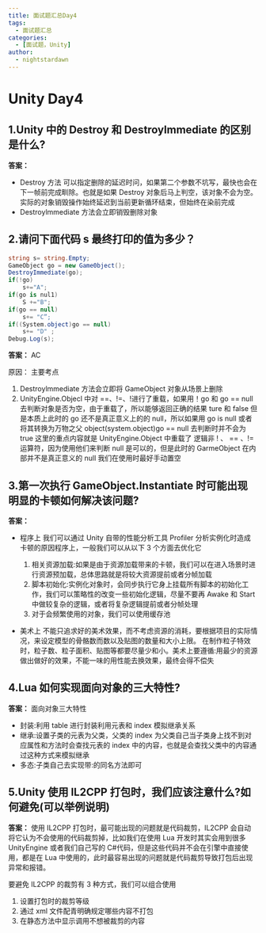 ```yaml
---
title: 面试题汇总Day4
tags:
  - 面试题汇总
categories:
  - [面试题，Unity]
author:
  - nightstardawn
---
```


# Unity Day4

## 1.Unity 中的 Destroy 和 Destroylmmediate 的区别是什么?

**答案：**

- Destroy 方法
  可以指定删除的延迟时问，如果第二个参数不坑写，最快也会在下一帧前完成甽除。也就是如果 Destroy 对象后马上判空，该对象不会为空。实际的对象销毁操作始终延迟到当前更新循环结束，但始终在染前完成
- Destroylmmediate 方法会立即销毁删除对象

## 2.请问下面代码 s 最终打印的值为多少？

```cs
string s= string.Empty;
GameObject go = new Game0bject();
DestroyImmediate(go);
if(!go)
    s+="A";
if(go is nul1)
    S +="B";
if(go == null)
    s+= "C”;
if((System.object)go == null)
    s+= "D" ;
Debug.Log(s);
```

**答案：**
AC

原因：
主要考点

1. Destroylmmediate 方法会立即将 GameObject 对象从场景上删除
2. UnityEngine.Objecl 中对 ==、!=、!进行了重载，如果用！go 和 go == null 去判断对象是否为空，由于重载了，所以能够返回正确的结果 ture 和 false
   但是本质上此时的 go 还不是真正意义上的的 null，所以如果用 go is null 或者 将其转换为万物之父 object(system.object)go == null 去判断时并不会为 true
   这里的重点内容就是 UnityEngine.Object 中重载了 逻辑非 ! 、 == 、!= 运算符，因为使用他们来判断 null 是可以的，但是此时的 GarmeObject 在内部并不是真正意义的 null 我们在使用时最好手动置空

## 3.第一次执行 GameObject.Instantiate 时可能出现明显的卡顿如何解决该问题?

**答案：**

- 程序上
  我们可以通过 Unity 自带的性能分析工具 Profiler 分析实例化时造成卡顿的原因程序上，一般我们可以从以下 3 个方面去优化它

  1. 相关资源加载:如果是由于资源加载带来的卡顿，我们可以在进入场景时进行资源预加载，总体思路就是将较大资源提前或者分帧加载
  2. 脚本初始化:实例化对象时，会同步执行它身上挂载所有脚本的初始化工作，我们可以策略性的改变一些初始化逻辑，尽量不要再 Awake 和 Start 中做较复杂的逻辑，或者将复杂逻辑提前或者分帧处理
  3. 对于会频繁使用的对象，我们可以使用缓存池

- 美术上
  不能只追求好的美术效果，而不考虑资源的消耗，要根据项目的实际情况，来设定模型的骨骼数而数以及贴图的数量和大小上限。
  在制作粒子特效时，粒子数、粒子面积、贴图等都要尽量少和小。美术上要遵循:用最少的资源做出做好的效果，不能一味的用性能去换效果，最终会得不偿失

## 4.Lua 如何实现面向对象的三大特性?

**答案：**
面向对象三大特性

- 封装:利用 table 进行封装利用元表和 index 模拟继承关系
- 继承:设置子类的元表为父类，父类的 index 为父类自己当子类身上找不到对应属性和方法时会查找元表的 index 中的内容，也就是会查找父类中的内容通过这种方式来模拟继承
- 多态:子类自己去实现带:的同名方法即可

## 5.Unity 使用 IL2CPP 打包时，我们应该注意什么?如何避免(可以举例说明)

**答案：**
使用 IL2CPP 打包时，最可能出现的问题就是代码裁剪，IL2CPP 会自动将它认为不会使用的代码裁剪掉，比如我们在使用 Lua 开发时其实会用到很多 UnityEngine 或者我们自己写的 C#代码，但是这些代码并不会在引擎中直接使用，都是在 Lua 中使用的，此时最容易出现的问题就是代码裁剪导致打包后出现异常和报错。

要避免 IL2CPP 的裁剪有 3 种方式，我们可以组合使用

1. 设置打包时的裁剪等级
2. 通过 xml 文件配青明确规定哪些内容不打包
3. 在静态方法中显示调用不想被裁剪的内容
